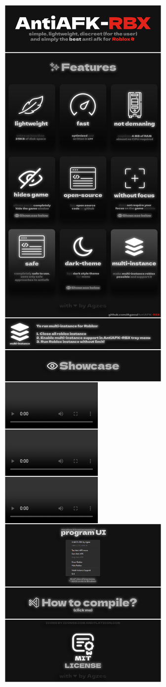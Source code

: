 ![header](https://github.com/Agzes/AntiAFK-RBX/blob/main/ReadME/antiafk-rbx.png)
![features](https://github.com/Agzes/AntiAFK-RBX/blob/main/ReadME/features.png)
![multi-instance](https://github.com/Agzes/AntiAFK-RBX/blob/main/ReadME/multi-instance.png)
![showcase-label](https://github.com/Agzes/AntiAFK-RBX/blob/main/ReadME/showcase.png)
<video src="https://github.com/Agzes/AntiAFK-RBX/blob/main/ReadME/discreet.mp4"></video>
<video src="https://github.com/Agzes/AntiAFK-RBX/blob/main/ReadME/hidesgame.mp4"></video>
<video src="https://github.com/Agzes/AntiAFK-RBX/blob/main/ReadME/multi.mp4"></video>
![showcase-ui](https://github.com/Agzes/AntiAFK-RBX/blob/main/ReadME/program-ui.png)
[![compile?](https://github.com/Agzes/AntiAFK-RBX/blob/main/ReadME/how-to-compile.png)](https://github.com/Agzes/AntiAFK-RBX/blob/main/Wiki/how-to-compile.md)
[![licenses](https://github.com/Agzes/AntiAFK-RBX/blob/main/ReadME/licenses.png)](https://github.com/Agzes/AntiAFK-RBX/blob/main/LICENSE)

